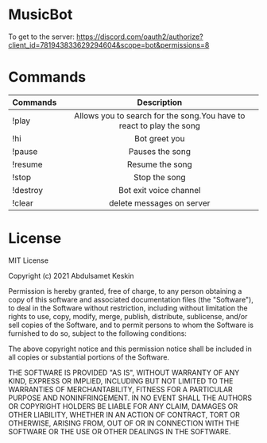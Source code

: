 # MusicBot
To get to the server:   <https://discord.com/oauth2/authorize?client_id=781943833629294604&scope=bot&permissions=8>
# Commands
| Commands              | Description                                                                  |
| -------------         |:-------------:                                                               |
| !play <song name>      | Allows you to search for the song.You have to react to play the song        |
| !hi                    | Bot greet you                                                               |  
| !pause                 | Pauses the song                                                             |
| !resume                | Resume the song                                                             |
| !stop                  | Stop the song                                                               |
| !destroy               | Bot exit voice channel                                                      |
| !clear                 | delete messages on server                                                   |  

# License
MIT License

Copyright (c) 2021 Abdulsamet Keskin

Permission is hereby granted, free of charge, to any person obtaining a copy
of this software and associated documentation files (the "Software"), to deal
in the Software without restriction, including without limitation the rights
to use, copy, modify, merge, publish, distribute, sublicense, and/or sell
copies of the Software, and to permit persons to whom the Software is
furnished to do so, subject to the following conditions:

The above copyright notice and this permission notice shall be included in all
copies or substantial portions of the Software.

THE SOFTWARE IS PROVIDED "AS IS", WITHOUT WARRANTY OF ANY KIND, EXPRESS OR
IMPLIED, INCLUDING BUT NOT LIMITED TO THE WARRANTIES OF MERCHANTABILITY,
FITNESS FOR A PARTICULAR PURPOSE AND NONINFRINGEMENT. IN NO EVENT SHALL THE
AUTHORS OR COPYRIGHT HOLDERS BE LIABLE FOR ANY CLAIM, DAMAGES OR OTHER
LIABILITY, WHETHER IN AN ACTION OF CONTRACT, TORT OR OTHERWISE, ARISING FROM,
OUT OF OR IN CONNECTION WITH THE SOFTWARE OR THE USE OR OTHER DEALINGS IN THE
SOFTWARE.

